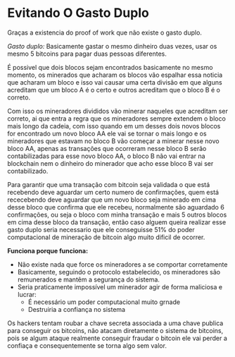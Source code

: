 # Evitando O Gasto Duplo

Graças a  existencia do proof of work que não existe o gasto duplo.

*Gasto duplo:* Basicamente gastar o mesmo dinheiro duas vezes, usar os mesmo 5 bitcoins para pagar duas pessoas diferentes.

É possivel que dois blocos sejam encontrados basicamente no mesmo momento, os minerados que acharam os blocos vão espalhar essa noticia que acharam um bloco e isso vai causar uma certa divisão em que alguns acreditam que um bloco A é o certo e outros acreditam que o bloco B é o correto.

Com isso os mineradores divididos vão minerar naqueles que acreditam ser correto, ai que entra a regra que os mineradores sempre extendem o bloco mais longo da cadeia, com isso quando em um desses dois novos blocos for encontrado um novo bloco AA ele vai se tornar o mais longo e os mineradores que estavam no bloco B vão começar a minerar nesse novo bloco AA, apenas as transações que ocorreram nesse bloco B serão contabilizadas para esse novo bloco AA, o bloco B não vai entrar na blockchain nem o dinheiro do minerador que acho esse bloco B vai ser contabilizado.


Para garantir que uma transação com bitcoin seja validada o que está recebendo deve aguardar um certo numero de confirmações, quem está rececebendo deve aguardar que um novo bloco seja minerado em cima desse bloco que confirma que ele recebeu, normalmente são aguardado 6 confirmações, ou seja o bloco com minha transação e mais 5 outros blocos em cima desse bloco da transação, então caso alguem queira realizar esse gasto duplo seria necessario que ele conseguisse 51% do poder computacional de mineração de bitcoin algo muito dificil de ocorrer.

**Funciona porque funciona:**

- Não existe nada que force os mineradores a se comportar corretamente
- Basicamente, seguindo o protocolo estabelecido, os mineradores são remunerados e mantêm a segurança do sistema.
- Seria praticamente impossível um minerador agir de forma maliciosa e lucrar:
  - É necessário um poder computacional muito grnade
  - Destruiria a confiança no sistema

Os hackers tentam roubar a chave secreta associada a uma chave publica para conseguir os bitcoins, não atacam diretamente o sistema de bitcoins, pois se algum ataque realmente conseguir fraudar o bitcoin ele vai perder a confiaça e consequentemente se torna algo sem valor.